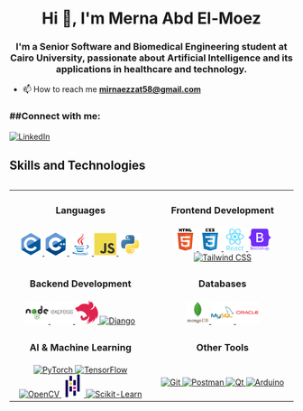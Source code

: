 <h1 align="center">Hi 👋, I'm Merna Abd El-Moez</h1>
<h3 align="center">
  I'm a Senior Software and Biomedical Engineering student at Cairo University, passionate about Artificial Intelligence and its applications in healthcare and technology.
</h3>

- 📫 How to reach me **mirnaezzat58@gmail.com**

<h3 align="left">##Connect with me:</h3>
<p align="left">
  <a href="https://linkedin.com/in/merna-abd-el-moez" target="blank">
    <img align="center" src="https://raw.githubusercontent.com/rahuldkjain/github-profile-readme-generator/master/src/images/icons/Social/linked-in-alt.svg" alt="LinkedIn" height="30" width="40" />
  </a>
</p>

## Skills and Technologies

<table align="left">
  <tr>
    <td align="center" width="50%"><h3>Languages</h3></td>
    <td align="center" width="50%"><h3>Frontend Development</h3></td>
  </tr>
  <tr>
    <td align="center">
      <a href="https://www.cprogramming.com/" target="_blank"> <img src="https://raw.githubusercontent.com/devicons/devicon/master/icons/c/c-original.svg" alt="C" width="40" height="40"/> </a>
      <a href="https://www.w3schools.com/cpp/" target="_blank"> <img src="https://raw.githubusercontent.com/devicons/devicon/master/icons/cplusplus/cplusplus-original.svg" alt="C++" width="40" height="40"/> </a>
      <a href="https://www.java.com" target="_blank"> <img src="https://raw.githubusercontent.com/devicons/devicon/master/icons/java/java-original.svg" alt="Java" width="40" height="40"/> </a>
      <a href="https://developer.mozilla.org/en-US/docs/Web/JavaScript" target="_blank"> <img src="https://raw.githubusercontent.com/devicons/devicon/master/icons/javascript/javascript-original.svg" alt="JavaScript" width="40" height="40"/> </a>
      <a href="https://www.python.org" target="_blank"> <img src="https://raw.githubusercontent.com/devicons/devicon/master/icons/python/python-original.svg" alt="Python" width="40" height="40"/> </a>
    </td>
    <td align="center">
      <a href="https://www.w3.org/html/" target="_blank"> <img src="https://raw.githubusercontent.com/devicons/devicon/master/icons/html5/html5-original-wordmark.svg" alt="HTML5" width="40" height="40"/> </a>
      <a href="https://www.w3schools.com/css/" target="_blank"> <img src="https://raw.githubusercontent.com/devicons/devicon/master/icons/css3/css3-original-wordmark.svg" alt="CSS3" width="40" height="40"/> </a>
      <a href="https://reactjs.org/" target="_blank"> <img src="https://raw.githubusercontent.com/devicons/devicon/master/icons/react/react-original-wordmark.svg" alt="React" width="40" height="40"/> </a>
      <a href="https://getbootstrap.com" target="_blank"> <img src="https://raw.githubusercontent.com/devicons/devicon/master/icons/bootstrap/bootstrap-plain-wordmark.svg" alt="Bootstrap" width="40" height="40"/> </a>
      <a href="https://tailwindcss.com/" target="_blank"> <img src="https://www.vectorlogo.zone/logos/tailwindcss/tailwindcss-icon.svg" alt="Tailwind CSS" width="40" height="40"/> </a>
    </td>
  </tr>
  <tr>
    <td align="center"><h3>Backend Development</h3></td>
    <td align="center"><h3>Databases</h3></td>
  </tr>
  <tr>
    <td align="center">
      <a href="https://nodejs.org" target="_blank"> <img src="https://raw.githubusercontent.com/devicons/devicon/master/icons/nodejs/nodejs-original-wordmark.svg" alt="Node.js" width="40" height="40"/> </a>
      <a href="https://expressjs.com" target="_blank"> <img src="https://raw.githubusercontent.com/devicons/devicon/master/icons/express/express-original-wordmark.svg" alt="Express.js" width="40" height="40"/> </a>
      <a href="https://nestjs.com/" target="_blank"> <img src="https://raw.githubusercontent.com/devicons/devicon/master/icons/nestjs/nestjs-plain.svg" alt="NestJS" width="40" height="40"/> </a>
      <a href="https://www.djangoproject.com/" target="_blank"> <img src="https://cdn.worldvectorlogo.com/logos/django.svg" alt="Django" width="40" height="40"/> </a>
    </td>
    <td align="center">
      <a href="https://www.mongodb.com/" target="_blank"> <img src="https://raw.githubusercontent.com/devicons/devicon/master/icons/mongodb/mongodb-original-wordmark.svg" alt="MongoDB" width="40" height="40"/> </a>
      <a href="https://www.mysql.com/" target="_blank"> <img src="https://raw.githubusercontent.com/devicons/devicon/master/icons/mysql/mysql-original-wordmark.svg" alt="MySQL" width="40" height="40"/> </a>
      <a href="https://www.oracle.com/" target="_blank"> <img src="https://raw.githubusercontent.com/devicons/devicon/master/icons/oracle/oracle-original.svg" alt="Oracle" width="40" height="40"/> </a>
    </td>
  </tr>
  <tr>
    <td align="center"><h3>AI & Machine Learning</h3></td>
    <td align="center"><h3>Other Tools</h3></td>
  </tr>
  <tr>
    <td align="center">
      <a href="https://pytorch.org/" target="_blank"> <img src="https://www.vectorlogo.zone/logos/pytorch/pytorch-icon.svg" alt="PyTorch" width="40" height="40"/> </a>
      <a href="https://www.tensorflow.org" target="_blank"> <img src="https://www.vectorlogo.zone/logos/tensorflow/tensorflow-icon.svg" alt="TensorFlow" width="40" height="40"/> </a>
      <a href="https://opencv.org/" target="_blank"> <img src="https://www.vectorlogo.zone/logos/opencv/opencv-icon.svg" alt="OpenCV" width="40" height="40"/> </a>
      <a href="https://pandas.pydata.org/" target="_blank"> <img src="https://raw.githubusercontent.com/devicons/devicon/2ae2a900d2f041da66e950e4d48052658d850630/icons/pandas/pandas-original.svg" alt="Pandas" width="40" height="40"/> </a>
      <a href="https://scikit-learn.org/" target="_blank"> <img src="https://upload.wikimedia.org/wikipedia/commons/0/05/Scikit_learn_logo_small.svg" alt="Scikit-Learn" width="40" height="40"/> </a>
    </td>
    <td align="center">
      <a href="https://git-scm.com/" target="_blank"> <img src="https://www.vectorlogo.zone/logos/git-scm/git-scm-icon.svg" alt="Git" width="40" height="40"/> </a>
      <a href="https://postman.com" target="_blank"> <img src="https://www.vectorlogo.zone/logos/getpostman/getpostman-icon.svg" alt="Postman" width="40" height="40"/> </a>
      <a href="https://www.qt.io/" target="_blank"> <img src="https://upload.wikimedia.org/wikipedia/commons/0/0b/Qt_logo_2016.svg" alt="Qt" width="40" height="40"/> </a>
      <a href="https://www.arduino.cc/" target="_blank"> <img src="https://cdn.worldvectorlogo.com/logos/arduino-1.svg" alt="Arduino" width="40" height="40"/> </a>
    </td>
  </tr>
</table>
